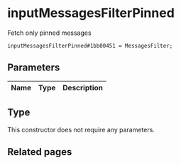 # inputMessagesFilterPinned
Fetch only pinned messages

```
inputMessagesFilterPinned#1bb00451 = MessagesFilter;
```

## Parameters
| Name | Type | Description |
| ---- | :----: | ----------- |


## Type
This constructor does not require any parameters.

## Related pages
